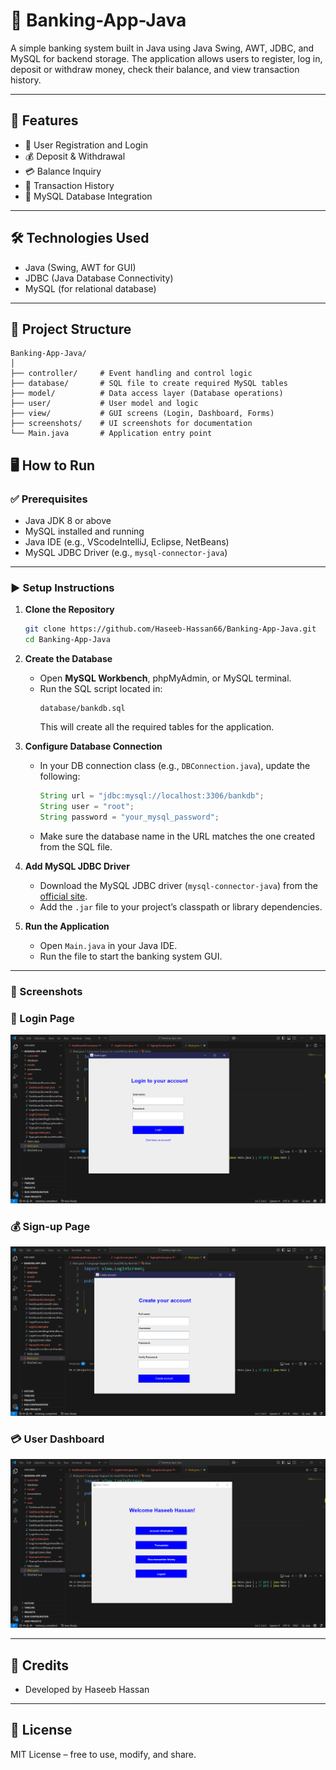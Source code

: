 # 🏦 Banking-App-Java

A simple banking system built in Java using Java Swing, AWT, JDBC, and MySQL for backend storage. The application allows users to register, log in, deposit or withdraw money, check their balance, and view transaction history.

---

## 🚀 Features

- 🧑 User Registration and Login  
- 💰 Deposit & Withdrawal  
- 💳 Balance Inquiry  
- 📜 Transaction History  
- 🧩 MySQL Database Integration  

---

## 🛠 Technologies Used

- Java (Swing, AWT for GUI)  
- JDBC (Java Database Connectivity)  
- MySQL (for relational database)  

---

## 📁 Project Structure

```
Banking-App-Java/
│
├── controller/     # Event handling and control logic
├── database/       # SQL file to create required MySQL tables
├── model/          # Data access layer (Database operations)
├── user/           # User model and logic
├── view/           # GUI screens (Login, Dashboard, Forms)
├── screenshots/    # UI screenshots for documentation
└── Main.java       # Application entry point
```

## 🖥️ How to Run

### ✅ Prerequisites

- Java JDK 8 or above  
- MySQL installed and running  
- Java IDE (e.g., VScodeIntelliJ, Eclipse, NetBeans)  
- MySQL JDBC Driver (e.g., `mysql-connector-java`)  

---


### ▶️ Setup Instructions

1. **Clone the Repository**
   ```bash
   git clone https://github.com/Haseeb-Hassan66/Banking-App-Java.git
   cd Banking-App-Java
   ```

2. **Create the Database**
   - Open **MySQL Workbench**, phpMyAdmin, or MySQL terminal.
   - Run the SQL script located in:
     ```
     database/bankdb.sql
     ```
     This will create all the required tables for the application.

3. **Configure Database Connection**
   - In your DB connection class (e.g., `DBConnection.java`), update the following:
     ```java
     String url = "jdbc:mysql://localhost:3306/bankdb";
     String user = "root";
     String password = "your_mysql_password";
     ```
   - Make sure the database name in the URL matches the one created from the SQL file.

4. **Add MySQL JDBC Driver**
   - Download the MySQL JDBC driver (`mysql-connector-java`) from the [official site](https://dev.mysql.com/downloads/connector/j/).
   - Add the `.jar` file to your project’s classpath or library dependencies.

5. **Run the Application**
   - Open `Main.java` in your Java IDE.
   - Run the file to start the banking system GUI.

---


### 📸 Screenshots

### 🔐 Login Page
![Login](screenshots/login.PNG)

### 💰 Sign-up Page
![Signup](screenshots/signup.PNG)

### 💳 User Dashboard
![Dashboard](screenshots/dashboard.PNG)


---


## 🙌 Credits

- Developed by Haseeb Hassan  

---

## 📄 License

MIT License – free to use, modify, and share.
